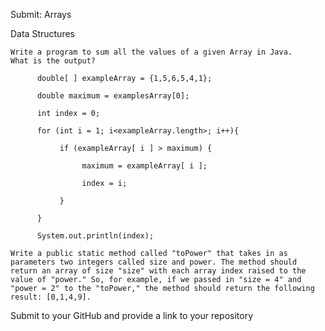 Submit: Arrays

Data Structures

    Write a program to sum all the values of a given Array in Java.
    What is the output?

          double[ ] exampleArray = {1,5,6,5,4,1};

          double maximum = examplesArray[0];

          int index = 0;

          for (int i = 1; i<exampleArray.length>; i++){

               if (exampleArray[ i ] > maximum) {

                    maximum = exampleArray[ i ];

                    index = i;

               }

          }

          System.out.println(index);

    Write a public static method called "toPower" that takes in as parameters two integers called size and power. The method should return an array of size "size" with each array index raised to the value of "power." So, for example, if we passed in "size = 4" and "power = 2" to the "toPower," the method should return the following result: [0,1,4,9].

Submit to your GitHub and provide a link to your repository